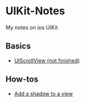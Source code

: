 # UIKit-Notes
My notes on ios UIKit 

## Basics
- [UIScrollView (not finished)](https://github.com/BorisOften/UIKit-Notes/blob/main/Basics/UIscrollView.md)

## How-tos
- [Add a shadow to a view](https://github.com/BorisOften/UIKit-Notes/blob/main/How-tos/add-shadow-to-view.md)
